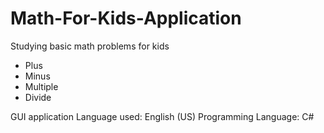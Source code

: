 # Math-For-Kids-Application
Studying basic math problems for kids
  - Plus
  - Minus
  - Multiple
  - Divide

GUI application
Language used: English (US)
Programming Language: C#
